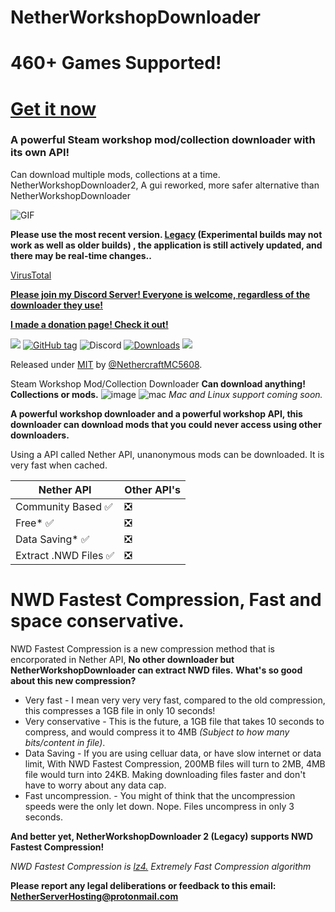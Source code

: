 # NetherWorkshopDownloader
# 460+ Games Supported!
# [Get it now](https://github.com/NethercraftMC5608/NetherWorkshopDownloader/releases/) 

### A powerful Steam workshop mod/collection downloader with its own API!
Can download multiple mods, collections at a time.
NetherWorkshopDownloader2, A gui reworked, more safer alternative than NetherWorkshopDownloader

![GIF](https://user-images.githubusercontent.com/89841173/206400903-8652cf95-aaf2-40b9-a6f9-710e8ace3878.gif)


**Please use the most recent version. [Legacy](https://github.com/NethercraftMC5608/NetherWorkshopDownloader/releases/tag/Legacy) (Experimental builds may not work as well as older builds) , the application is still actively updated, and there may be real-time changes..**



[VirusTotal](https://github.com/NethercraftMC5608/NetherWorkshopDownloader/wiki/Virus-explaination)

**[Please join my Discord Server! Everyone is welcome, regardless of the downloader they use!](https://discord.gg/hakxEpem48)**


**[I made a donation page! Check it out!](https://github.com/NethercraftMC5608/NetherWorkshopDownloader/wiki/Donate!)**

<a href="https://github.com/NethercraftMC5608/NetherWorkshopDownloader/wiki/Donate!"><img src="https://img.shields.io/static/v1?label=Donate&message=Support%20Me!&color=red&style=for-the-badge"></a>
[![GitHub tag](https://img.shields.io/github/tag/NethercraftMC5608/NethersWorkshopDownloader?include_prereleases=&sort=semver&color=blue)](https://github.com/NethercraftMC5608/NethersWorkshopDownloader/releases/)
![Discord](https://img.shields.io/discord/1023539576821780481?label=Discord&style=flat-square)
[![Downloads](https://img.shields.io/github/downloads/NethercraftMC5608/NethersWorkshopDownloader/total?style=flat-square)](#downloads)
<a href="https://github.com/NethercraftMC5608/NethersWorkshopDownloader/wiki"><img src="https://img.shields.io/badge/View%20the%20Documentation-%20-blue?style=flat-square&link=https://github.com/NethercraftMC5608/NethersWorkshopDownloader/wiki"></a>

Released under [MIT](/LICENSE) by [@NethercraftMC5608](https://github.com/NethercraftMC5608).

Steam Workshop Mod/Collection Downloader
**Can download anything! Collections or mods.**
![image](https://user-images.githubusercontent.com/89841173/192072130-d5054f63-6c33-4971-b8fe-9b5930a6b802.png)
![mac](https://user-images.githubusercontent.com/89841173/206421645-7907cb07-ddf5-4ff4-84f4-6b293b3d7d59.png)
_Mac and Linux support coming soon._


**A powerful workshop downloader and a powerful workshop API, this downloader can download mods that you could never access using other downloaders.**

Using a API called Nether API, unanonymous mods can be downloaded. It is very fast when cached.

| Nether API  | Other API's |
| ------------- | ------------- |
| Community Based ✅  | ❎|
| Free* ✅ | ❎|
| Data Saving* ✅ | ❎|
| Extract .NWD Files ✅ | ❎|

# NWD Fastest Compression, Fast and space conservative.
NWD Fastest Compression is a new compression method that is encorporated in Nether API, **No other downloader but NetherWorkshopDownloader can extract NWD files.**
**What's so good about this new compression?**

- Very fast -
I mean very very very fast, compared to the old compression, this compresses a 1GB file in only 10 seconds!
- Very conservative  -
This is the future, a 1GB file that takes 10 seconds to compress, and would compress it to 4MB *(Subject to how many bits/content in file)*.
- Data Saving -
If you are using celluar data, or have slow internet or data limit, With NWD Fastest Compression, 200MB files will turn to 2MB, 4MB file would turn into 24KB. Making downloading files faster and don't have to worry about any data cap.
- Fast uncompression. -
You might of think that the uncompression speeds were the only let down. Nope. Files uncompress in only 3 seconds.

**And better yet, NetherWorkshopDownloader 2 (Legacy) supports NWD Fastest Compression!**

_NWD Fastest Compression is [lz4.](https://github.com/lz4/lz4) Extremely Fast Compression algorithm_

**Please report any legal deliberations or feedback to this email: NetherServerHosting@protonmail.com**


